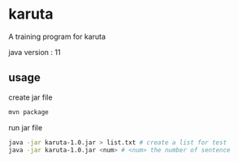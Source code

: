 # karuta
A training program for karuta

java version : 11
## usage
create jar file
```bash
mvn package
```
run jar file
```bash
java -jar karuta-1.0.jar > list.txt # create a list for test
java -jar karuta-1.0.jar <num> # <num> the number of sentence
```
